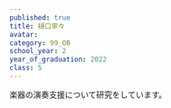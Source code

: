 ```yaml
---
published: true
title: 樋口寧々
avatar: 　
category: 99_OB
school_year: 2
year_of_graduation: 2022
class: 5
---
```

楽器の演奏支援について研究をしています。